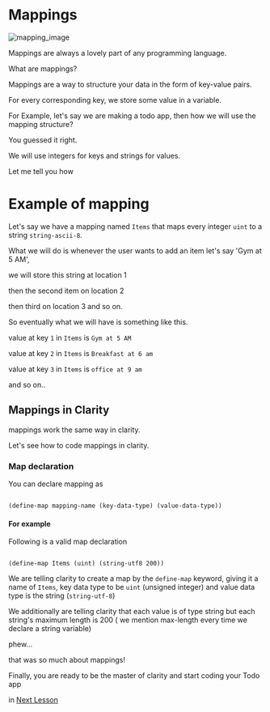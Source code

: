 # Mappings



![mapping_image](https://www.edureka.co/blog/wp-content/uploads/2019/09/img-recreate-01-1.jpg)



Mappings are always a lovely part of any programming language. 



What are mappings?



Mappings are a way to structure your data in the form of key-value pairs.

For every corresponding key, we store some value in a variable.



For Example, let's say we are making a todo app, then how we will use the mapping structure?



You guessed it right.



We will use integers for keys and strings for values.

Let me tell you how 



# Example of mapping



Let's say we have a mapping named `Items` that maps every integer `uint` to a string `string-ascii-8`.



What we will do is whenever the user wants to add an item let's say 'Gym at 5 AM',

we will store this string at location 1

then the second item on location 2 

then third on location 3 and so on.



So eventually what we will have is something like this.



value at key `1` in `Items` is  `Gym at 5 AM` 

value at key `2` in `Items` is  `Breakfast at 6 am` 

value at key `3` in `Items` is  `office at 9 am` 

and so on..





## Mappings in Clarity

mappings work the same way in clarity.

Let's see how to code mappings in clarity.



### Map declaration

You can declare mapping as 



```clarity

(define-map mapping-name (key-data-type) (value-data-type))

```



####  For example

Following is a valid map declaration



```clarity

(define-map Items (uint) (string-utf8 200))

```



We are telling clarity to create a map by the `define-map` keyword,  giving it a name of `Items`, key data type to be `uint` (unsigned integer) and value data type is the string (`string-utf-8`)



We additionally are telling clarity that each value is of type string but each string's maximum length is 200 ( we mention max-length every time we declare a string variable)



phew...

that was so much about mappings!



Finally, you are ready to be the master of clarity and start coding your Todo app

in [Next Lesson](./MakingFinalProject.md)



